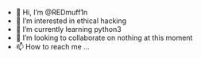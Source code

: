 - 👋 Hi, I’m @REDmuff1n
- 👀 I’m interested in ethical hacking
- 🌱 I’m currently learning python3
- 💞️ I’m looking to collaborate on nothing at this moment
- 📫 How to reach me ...

<!---
REDmuff1n/REDmuff1n is a ✨ special ✨ repository because its `README.md` (this file) appears on your GitHub profile.
You can click the Preview link to take a look at your changes.
--->
